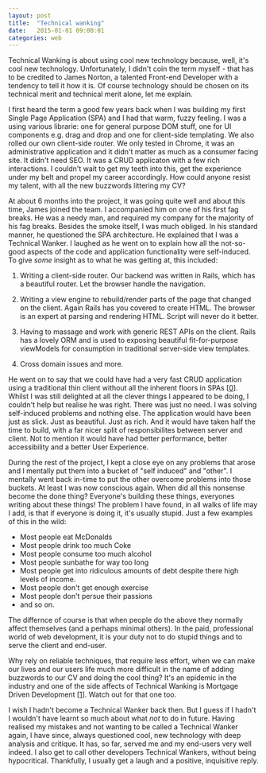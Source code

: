 ```yaml
---
layout: post
title:  "Technical wanking"
date:   2015-01-01 09:00:01
categories: web
---
```


Technical Wanking is about using cool new technology because, well, it's cool new technology.  Unfortunately, I didn't coin the term myself - that has to be credited to James Norton, a talented Front-end Developer with a tendency to tell it how it is. Of course technology should be chosen on its technical merit and technical merit alone, let me explain.

I first heard the term a good few years back when I was building my first Single Page Application (SPA) and I had that warm, fuzzy feeling. I was a using various librarie: one for general purpose DOM stuff, one for UI components e.g. drag and drop and one for client-side templating. We also rolled our own client-side router. We only tested in Chrome, it was an administrative application and it didn't matter as much as a consumer facing site. It didn't need SEO. It was a CRUD applicaton with a few rich interactions. I couldn't wait to get my teeth into this, get the experience under my belt and propel my career accordingly. How could anyone resist my talent, with all the new buzzwords littering my CV?

At about 6 months into the project, it was going quite well and about this time, James joined the team. I accompanied him on one of his first fag breaks. He was a needy man, and required my company for the majority of his fag breaks. Besides the smoke itself, I was much obliged. In his standard manner, he questioned the SPA architecture. He explained that I was a Technical Wanker. I laughed as he went on to explain how all the not-so-good aspects of the code and application functionality were self-induced. To give *some* insight as to what he was getting at, this included:

1. Writing a client-side router. Our backend was written in Rails, which has a beautiful router. Let the browser handle the navigation.

2. Writing a view engine to rebuild/render parts of the page that changed on the client. Again Rails has you covered to create HTML. The browser is an expert at parsing and rendering HTML. Script will never do it better.

3. Having to massage and work with generic REST APIs on the client. Rails has a lovely ORM and is used to exposing beautiful fit-for-purpose viewModels for consumption in traditional server-side view templates.

4. Cross domain issues and more.

He went on to say that we could have had a very fast CRUD application using a traditional thin client without all the inherent floors in SPAs [[0](#ref0)]. Whilst I was still delighted at all the clever things I appeared to be doing, I couldn't help but realise he was right. There was just no need. I was solving self-induced problems and nothing else. The application would have been just as slick. Just as beautiful. Just as rich. And it would have taken half the time to build, with a far nicer split of responsibilites between server and client. Not to mention it would have had better performance, better accessibility and a better User Experience.

During the rest of the project, I kept a close eye on any problems that arose and I mentally put them into a bucket of "self induced" and "other". I mentally went back in-time to put the other overcome problems into those buckets. At least I was now conscious again. When did all this nonsense become the done thing? Everyone's building these things, everyones writing about these things! The problem I have found, in all walks of life may I add, is that if everyone is doing it, it's usually stupid. Just a few examples of this in the wild:

* Most people eat McDonalds
* Most people drink too much Coke
* Most people consume too much alcohol
* Most people sunbathe for way too long
* Most people get into ridiculous amounts of debt despite there high levels of income.
* Most people don't get enough exercise
* Most people don't persue their passions
* and so on.

The differnce of course is that when people do the above they normally affect themselves (and a perhaps minimal others). In the paid, professional world of web development, it is your duty not to do stupid things and to serve the client and end-user.

Why rely on reliable techniques, that require less effort, when we can make our lives and our users life much more difficult in the name of adding buzzwords to our CV and doing the cool thing? It's an epidemic in the industry and one of the side affects of Technical Wanking is Mortgage Driven Development [[1](#ref1)]. Watch out for that one too.

I wish I hadn't become a Technical Wanker back then. But I guess if I hadn't I wouldn't have learnt so much about what *not* to do in future. Having realised my mistakes and not wanting to be called a Technical Wanker again, I have since, always questioned cool, new technology with deep analysis and critique. It has, so far, served me and my end-users very well indeed. I also get to call other developers Technical Wankers, without being hypocritical. Thankfully, I usually get a laugh and a positive, inquisitive reply.